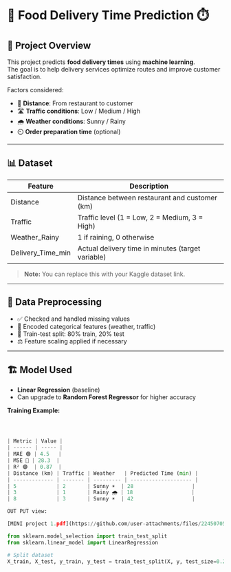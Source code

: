 

# 🍔 Food Delivery Time Prediction ⏱️

## 🚀 Project Overview
This project predicts **food delivery times** using **machine learning**.  
The goal is to help delivery services optimize routes and improve customer satisfaction.  

Factors considered:
- 🚗 **Distance**: From restaurant to customer
- 🛣️ **Traffic conditions**: Low / Medium / High
- 🌧️ **Weather conditions**: Sunny / Rainy
- ⏲️ **Order preparation time** (optional)

---

## 📊 Dataset
| Feature | Description |
|---------|-------------|
| Distance | Distance between restaurant and customer (km) |
| Traffic | Traffic level (1 = Low, 2 = Medium, 3 = High) |
| Weather_Rainy | 1 if raining, 0 otherwise |
| Delivery_Time_min | Actual delivery time in minutes (target variable) |

> **Note:** You can replace this with your Kaggle dataset link.  

---

## 🧹 Data Preprocessing
- ✅ Checked and handled missing values  
- 🔢 Encoded categorical features (weather, traffic)  
- 🧪 Train-test split: 80% train, 20% test  
- ⚖️ Feature scaling applied if necessary  

---

## 🏗️ Model Used
- **Linear Regression** (baseline)  
- Can upgrade to **Random Forest Regressor** for higher accuracy  

**Training Example:**

```python



| Metric | Value |
| ------ | ----- |
| MAE 🟢 | 4.5   |
| MSE 🔵 | 28.3  |
| R² 🟣  | 0.87  |
| Distance (km) | Traffic | Weather   | Predicted Time (min) |
| ------------- | ------- | --------- | -------------------- |
| 5             | 2       | Sunny ☀️  | 28                   |
| 3             | 1       | Rainy 🌧️ | 18                   |
| 8             | 3       | Sunny ☀️  | 42                   |

OUT PUT view:

[MINI project 1.pdf](https://github.com/user-attachments/files/22450705/MINI.project.1.pdf)

from sklearn.model_selection import train_test_split
from sklearn.linear_model import LinearRegression

# Split dataset
X_train, X_test, y_train, y_test = train_test_split(X, y, test_size=0.2, random_


